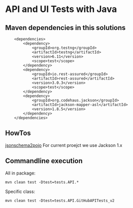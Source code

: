 # API and UI Tests with Java

## Maven dependencies in this solutions
```
    <dependencies>
        <dependency>
            <groupId>org.testng</groupId>
            <artifactId>testng</artifactId>
            <version>6.11</version>
            <scope>test</scope>
        </dependency>
        <dependency>
            <groupId>io.rest-assured</groupId>
            <artifactId>rest-assured</artifactId>
            <version>3.0.3</version>
            <scope>test</scope>
        </dependency>
        <dependency>
            <groupId>org.codehaus.jackson</groupId>
            <artifactId>jackson-mapper-asl</artifactId>
            <version>1.8.5</version>
        </dependency>
    </dependencies>
```

## HowTos

[jsonschema2pojo](http://www.jsonschema2pojo.org/)
For current proejct we use Jackson 1.x

## Commandline execution

All in package:
```
mvn clean test -Dtest=tests.API.*
```

Specific class:
```
mvn clean test -Dtest=tests.API.GitHubAPITests_v2
```
